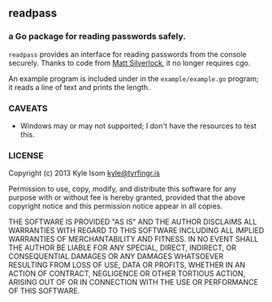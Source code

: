 ## readpass
### a Go package for reading passwords safely.

`readpass` provides an interface for reading passwords from the
console securely. Thanks to code from
[Matt Silverlock](https://github.com/elithrar), it no longer requires
cgo.

An example program is included under in the `example/example.go`
program; it reads a line of text and prints the length.


### CAVEATS

* Windows may or may not supported; I don't have the resources to
  test this.

### LICENSE

Copyright (c) 2013 Kyle Isom <kyle@tyrfingr.is>

Permission to use, copy, modify, and distribute this software for any
purpose with or without fee is hereby granted, provided that the above 
copyright notice and this permission notice appear in all copies.

THE SOFTWARE IS PROVIDED "AS IS" AND THE AUTHOR DISCLAIMS ALL WARRANTIES
WITH REGARD TO THIS SOFTWARE INCLUDING ALL IMPLIED WARRANTIES OF
MERCHANTABILITY AND FITNESS. IN NO EVENT SHALL THE AUTHOR BE LIABLE FOR
ANY SPECIAL, DIRECT, INDIRECT, OR CONSEQUENTIAL DAMAGES OR ANY DAMAGES
WHATSOEVER RESULTING FROM LOSS OF USE, DATA OR PROFITS, WHETHER IN AN
ACTION OF CONTRACT, NEGLIGENCE OR OTHER TORTIOUS ACTION, ARISING OUT OF
OR IN CONNECTION WITH THE USE OR PERFORMANCE OF THIS SOFTWARE. 
